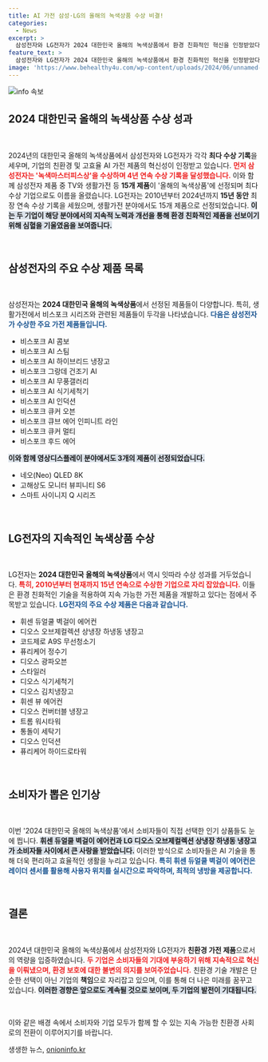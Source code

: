 ```yaml
---
title: AI 가전 삼성·LG의 올해의 녹색상품 수상 비결!
categories:
  - News
excerpt: >
  삼성전자와 LG전자가 2024 대한민국 올해의 녹색상품에서 환경 친화적인 혁신을 인정받았다. 삼성전자는 15개 제품으로 최다 수상 기록을 세웠고, LG전자는 15년 연속 수상이라는 놀라운 전통을 이어갔다!
feature_text: >
  삼성전자와 LG전자가 2024 대한민국 올해의 녹색상품에서 환경 친화적인 혁신을 인정받았다. 삼성전자는 15개 제품으로 최다 수상 기록을 세웠고, LG전자는 15년 연속 수상이라는 놀라운 전통을 이어갔다!
image: 'https://www.behealthy4u.com/wp-content/uploads/2024/06/unnamed-file.png'
---
```


<p><img src="https://www.behealthy4u.com/wp-content/uploads/2024/06/unnamed-file.png" alt="info 속보" /></p>

<h2 data-ke-size="size26">2024 대한민국 올해의 녹색상품 수상 성과</h2>

<p data-ke-size="size16">&nbsp;</p>

<p>2024년의 대한민국 올해의 녹색상품에서 삼성전자와 LG전자가 각각 <strong>최다 수상 기록</strong>을 세우며, 기업의 친환경 및 고효율 AI 가전 제품의 혁신성이 인정받고 있습니다. <b><span style="color: #ee2323;">먼저 삼성전자는 '녹색마스터피스상'을 수상하며 4년 연속 수상 기록을 달성했습니다.</span></b> 이와 함께 삼성전자 제품 중 TV와 생활가전 등 <strong>15개 제품</strong>이 '올해의 녹색상품'에 선정되며 최다 수상 기업으로도 이름을 올렸습니다. LG전자는 2010년부터 2024년까지 <strong>15년 동안</strong> 최장 연속 수상 기록을 세웠으며, 생활가전 분야에서도 15개 제품으로 선정되었습니다. <b><span style="background-color: #21538527;">이는 두 기업이 해당 분야에서의 지속적 노력과 개선을 통해 환경 친화적인 제품을 선보이기 위해 심혈을 기울였음을 보여줍니다.</span></b> </p>

<p data-ke-size="size16">&nbsp;</p>

<h2 data-ke-size="size26">삼성전자의 주요 수상 제품 목록</h2>

<p data-ke-size="size16">&nbsp;</p>

<p>삼성전자는 <strong>2024 대한민국 올해의 녹색상품</strong>에서 선정된 제품들이 다양합니다. 특히, 생활가전에서 비스포크 시리즈와 관련된 제품들이 두각을 나타냈습니다. <b><span style="color: #1a5490;">다음은 삼성전자가 수상한 주요 가전 제품들입니다.</span></b> </p>

<ul>
  <li>비스포크 AI 콤보</li>
  <li>비스포크 AI 스팀</li>
  <li>비스포크 AI 하이브리드 냉장고</li>
  <li>비스포크 그랑데 건조기 AI</li>
  <li>비스포크 AI 무풍갤러리</li>
  <li>비스포크 AI 식기세척기</li>
  <li>비스포크 AI 인덕션</li>
  <li>비스포크 큐커 오븐</li>
  <li>비스포크 큐브 에어 인피니트 라인</li>
  <li>비스포크 큐커 멀티</li>
  <li>비스포크 후드 에어</li>
</ul>

<p><b><span style="background-color: #21538527;">이와 함께 영상디스플레이 분야에서도 3개의 제품이 선정되었습니다.</span></b> </p>

<ul>
  <li>네오(Neo) QLED 8K</li>
  <li>고해상도 모니터 뷰피니티 S6</li>
  <li>스마트 사이니지 Q 시리즈</li>
</ul>

<p data-ke-size="size16">&nbsp;</p>

<h2 data-ke-size="size26">LG전자의 지속적인 녹색상품 수상</h2>

<p data-ke-size="size16">&nbsp;</p>

<p>LG전자는 <strong>2024 대한민국 올해의 녹색상품</strong>에서 역시 잇따라 수상 성과를 거두었습니다. <b><span style="color: #ee2323;">특히, 2010년부터 현재까지 15년 연속으로 수상한 기업으로 자리 잡았습니다.</span></b> 이들은 환경 친화적인 기술을 적용하여 지속 가능한 가전 제품을 개발하고 있다는 점에서 주목받고 있습니다. <b><span style="color: #1a5490;">LG전자의 주요 수상 제품은 다음과 같습니다.</span></b></p>

<ul>
  <li>휘센 듀얼쿨 벽걸이 에어컨</li>
  <li>디오스 오브제컬렉션 상냉장 하냉동 냉장고</li>
  <li>코드제로 A9S 무선청소기</li>
  <li>퓨리케어 정수기</li>
  <li>디오스 광파오븐</li>
  <li>스타일러</li>
  <li>디오스 식기세척기</li>
  <li>디오스 김치냉장고</li>
  <li>휘센 뷰 에어컨</li>
  <li>디오스 컨버터블 냉장고</li>
  <li>트롬 워시타워</li>
  <li>통돌이 세탁기</li>
  <li>디오스 인덕션</li>
  <li>퓨리케어 하이드로타워</li>
</ul>

<p data-ke-size="size16">&nbsp;</p>

<h2 data-ke-size="size26">소비자가 뽑은 인기상</h2>

<p data-ke-size="size16">&nbsp;</p>

<p>이번 '2024 대한민국 올해의 녹색상품'에서 소비자들이 직접 선택한 인기 상품들도 눈에 띕니다. <b><span style="background-color: #21538527;">휘센 듀얼쿨 벽걸이 에어컨과 LG 디오스 오브제컬렉션 상냉장 하냉동 냉장고가 소비자들 사이에서 큰 사랑을 받았습니다.</span></b> 이러한 방식으로 소비자들은 AI 기술을 통해 더욱 편리하고 효율적인 생활을 누리고 있습니다. <b><span style="color: #1a5490;">특히 휘센 듀얼쿨 벽걸이 에어컨은 레이더 센서를 활용해 사용자 위치를 실시간으로 파악하며, 최적의 냉방을 제공합니다.</span></b> </p>

<p data-ke-size="size16">&nbsp;</p>

<h2 data-ke-size="size26">결론</h2>

<p data-ke-size="size16">&nbsp;</p>

<p>2024년 대한민국 올해의 녹색상품에서 삼성전자와 LG전자가 <strong>친환경 가전 제품</strong>으로서의 역량을 입증하였습니다. <b><span style="color: #ee2323;">두 기업은 소비자들의 기대에 부응하기 위해 지속적으로 혁신을 이뤄냈으며, 환경 보호에 대한 불변의 의지를 보여주었습니다.</span></b> 친환경 기술 개발은 단순한 선택이 아닌 기업의 <strong>책임</strong>으로 자리잡고 있으며, 이를 통해 더 나은 미래를 꿈꾸고 있습니다. <b><span style="background-color: #21538527;">이러한 경향은 앞으로도 계속될 것으로 보이며, 두 기업의 발전이 기대됩니다.</span></b> </p>

<p data-ke-size="size16">&nbsp;</p>

<p>이와 같은 배경 속에서 소비자와 기업 모두가 함께 할 수 있는 지속 가능한 친환경 사회로의 전환이 이루어지기를 바랍니다.</p>
생생한 뉴스, <a href="https://onioninfo.kr" rel="dofollow">onioninfo.kr</a>


